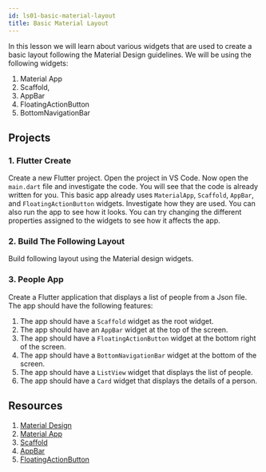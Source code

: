 ```yaml
---
id: ls01-basic-material-layout
title: Basic Material Layout
---
```


In this lesson we will learn about various widgets that are used to create a basic layout following the Material Design guidelines. We will be using the following widgets:

1. Material App
2. Scaffold, 
3. AppBar
4. FloatingActionButton
5. BottomNavigationBar

## Projects

### 1. Flutter Create

Create a new Flutter project. Open the project in VS Code. Now open the `main.dart` file and investigate the code. You will see that the code is already written for you. This basic app already uses `MaterialApp`, `Scaffold`, `AppBar`, and `FloatingActionButton` widgets. Investigate how they are used. You can also run the app to see how it looks. You can try changing the different properties assigned to the widgets to see how it affects the app.

### 2. Build The Following Layout

Build following layout using the Material design widgets.

### 3. People App

Create a Flutter application that displays a list of people from a Json file. The app should have the following features:

1. The app should have a `Scaffold` widget as the root widget.
2. The app should have an `AppBar` widget at the top of the screen.
3. The app should have a `FloatingActionButton` widget at the bottom right of the screen.
4. The app should have a `BottomNavigationBar` widget at the bottom of the screen.
5. The app should have a `ListView` widget that displays the list of people.
7. The app should have a `Card` widget that displays the details of a person.


## Resources

1. [Material Design](https://material.io/design/)
2. [Material App](https://api.flutter.dev/flutter/material/MaterialApp-class.html)
3. [Scaffold](https://api.flutter.dev/flutter/material/Scaffold-class.html)
4. [AppBar](https://api.flutter.dev/flutter/material/AppBar-class.html)
5. [FloatingActionButton](https://api.flutter.dev/flutter/material/FloatingActionButton-class.html)